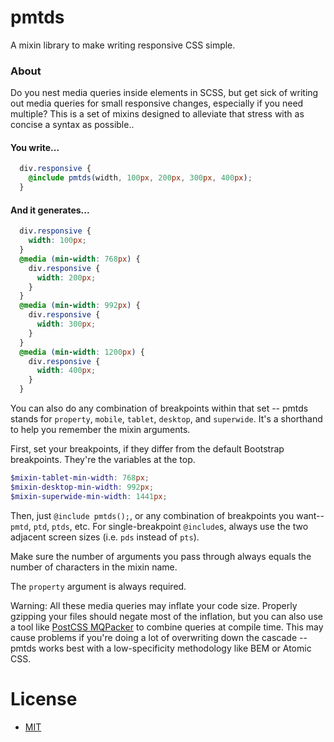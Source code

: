 # pmtds

A mixin library to make writing responsive CSS simple.

### About

Do you nest media queries inside elements in SCSS, but get sick of writing out media queries for small responsive changes, especially if you need multiple? This is a set of mixins designed to alleviate that stress with as concise a syntax as possible..

#### You write...
```scss
  div.responsive {
    @include pmtds(width, 100px, 200px, 300px, 400px); 
  }
```

#### And it generates...
```css
  div.responsive {
    width: 100px;
  }
  @media (min-width: 768px) {
    div.responsive {
      width: 200px;
    }
  }
  @media (min-width: 992px) {
    div.responsive {
      width: 300px;
    }
  }
  @media (min-width: 1200px) {
    div.responsive {
      width: 400px;
    }
  }
```

You can also do any combination of breakpoints within that set -- pmtds stands for `property`, `mobile`, `tablet`, `desktop`, and `superwide`. It's a shorthand to help you remember the mixin arguments.

First, set your breakpoints, if they differ from the default Bootstrap breakpoints. They're the variables at the top.

```scss
$mixin-tablet-min-width: 768px;
$mixin-desktop-min-width: 992px;
$mixin-superwide-min-width: 1441px;
```

Then, just `@include pmtds();`, or any combination of breakpoints you want--`pmtd`, `ptd`, `ptds`, etc. For single-breakpoint `@include`s, always use the two adjacent screen sizes (i.e. `pds` instead of `pts`).

Make sure the number of arguments you pass through always equals the number of characters in the mixin name.

The `property` argument is always required.

Warning: All these media queries may inflate your code size. Properly gzipping your files should negate most of the inflation, but you can also use a tool like [PostCSS MQPacker](https://github.com/hail2u/node-css-mqpacker) to combine queries at compile time. This may cause problems if you're doing a lot of overwriting down the cascade -- pmtds works best with a low-specificity methodology like BEM or Atomic CSS.

# License
- [MIT](https://github.com/mpopv/pmtds/blob/master/LICENSE)
